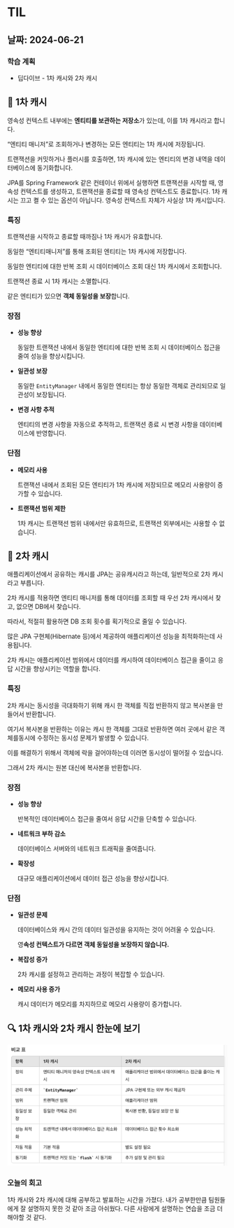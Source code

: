 # TIL
## 날짜: 2024-06-21

### 학습 계획
* 딥다이브 - 1차 캐시와 2차 캐시

## 📌 1차 캐시

영속성 컨텍스트 내부에는 **엔티티를 보관하는 저장소**가 있는데, 이를 1차 캐시라고 합니다.

“엔티티 매니저”로 조회하거나 변경하는 모든 엔티티는 1차 캐시에 저장됩니다.

트랜잭션을 커밋하거나 플러시를 호출하면, 1차 캐시에 있는 엔티티의 변경 내역을 데이터베이스에 동기화합니다.

JPA를 Spring Framework 같은 컨테이너 위에서 실행하면 트랜잭션을 시작할 때, 영속성 컨텍스트를 생성하고, 트랜잭션을 종료할 때 영속성 컨텍스트도 종료합니다. 1차 캐시는 끄고 켤 수 있는 옵션이 아닙니다. 영속성 컨텍스트 자체가 사실상 1차 캐시입니다.

### 특징

트랜잭션을 시작하고 종료할 때까짐나 1차 캐시가 유효합니다.

동일한 “엔티티매니저”를 통해 조회된 엔티티는 1차 캐시에 저장합니다.

동일한 엔티티에 대한 반복 조회 시 데이터베이스 조회 대신 1차 캐시에서 조회합니다.

트랜잭션 종료 시 1차 캐시는 소멸합니다.

같은 엔티티가 있으면 **객체 동일성을 보장**합니다.

### 장점

- **성능 향상**
    
    동일한 트랜잭션 내에서 동일한 엔티티에 대한 반복 조회 시 데이터베이스 접근을 줄여 성능을 향상시킵니다.
    
- **일관성 보장**
    
    동일한 `EntityManager` 내에서 동일한 엔티티는 항상 동일한 객체로 관리되므로 일관성이 보장됩니다.
    
- **변경 사항 추적**
    
    엔티티의 변경 사항을 자동으로 추적하고, 트랜잭션 종료 시 변경 사항을 데이터베이스에 반영합니다.
    

### 단점

- **메모리 사용**
    
    트랜잭션 내에서 조회된 모든 엔티티가 1차 캐시에 저장되므로 메모리 사용량이 증가할 수 있습니다.
    
- **트랜잭션 범위 제한**
    
    1차 캐시는 트랜잭션 범위 내에서만 유효하므로, 트랜잭션 외부에서는 사용할 수 없습니다.
    

## 📌 2차 캐시

애플리케이션에서 공유하는 캐시를 JPA는 공유캐시라고 하는데, 일반적으로 2차 캐시라고 부릅니다.

2차 캐시를 적용하면 엔티티 매니저를 통해 데이터를 조회할 때 우선 2차 캐시에서 찾고, 없으면 DB에서 찾습니다.

따라서, 적절히 활용하면 DB 조회 횟수를 획기적으로 줄일 수 있습니다.

많은 JPA 구현체(Hibernate 등)에서 제공하여 애플리케이션 성능을 최적화하는데 사용됩니다.

2차 캐시는 애플리케이션 범위에서 데이터를 캐시하여 데이터베이스 접근을 줄이고 응답 시간을 향상시키는 역할을 합니다.

### 특징

2차 캐시는 동시성을 극대화하기 위해 캐시 한 객체를 직접 반환하지 않고 복사본을 만들어서 반환합니다.

여기서 복사본을 반환하는 이유는 캐시 한 객체를 그대로 반환하면 여러 곳에서 같은 객체를동시에 수정하는 동시성 문제가 발생할 수 있습니다.

이를 해결하기 위해서 객체에 락을 걸어야하는데 이러면 동시성이 떨어질 수 있습니다.

그래서 2차 캐시는 원본 대신에 복사본을 반환합니다.

### 장점

- **성능 향상**
    
    반복적인 데이터베이스 접근을 줄여서 응답 시간을 단축할 수 있습니다.
    
- **네트워크 부하 감소**
    
    데이터베이스 서버와의 네트워크 트래픽을 줄여줍니다.
    
- **확장성**
    
    대규모 애플리케이션에서 데이터 접근 성능을 향상시킵니다.
    

### 단점

- **일관성 문제**
    
    데이터베이스와 캐시 간의 데이터 일관성을 유지하는 것이 어려울 수 있습니다.
    
    영**속성 컨텍스트가 다르면 객체 동일성을 보장하지 않습니다.**
    
- **복잡성 증가**
    
    2차 캐시를 설정하고 관리하는 과정이 복잡할 수 있습니다.
    
- **메모리 사용 증가**
    
    캐시 데이터가 메모리를 차지하므로 메모리 사용량이 증가합니다.
    

## 🔍 1차 캐시와 2차 캐시 한눈에 보기

![alt text](image-6.png)

### 오늘의 회고
1차 캐시와 2차 캐시에 대해 공부하고 발표하는 시간을 가졌다. 내가 공부한만큼 팀원들에게 잘 설명하지 못한 것 같아 조금 아쉬웠다. 다른 사람에게 설명하는 연습을 조금 더 해야할 것 같다.